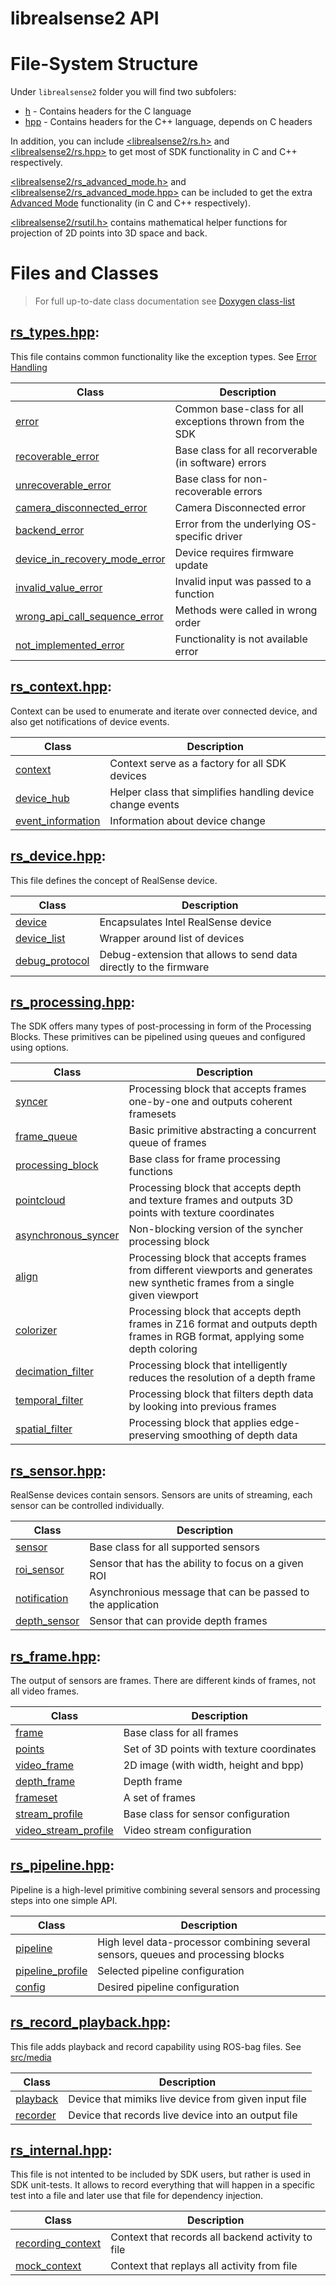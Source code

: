 # librealsense2 API

# File-System Structure

Under `librealsense2` folder you will find two subfolers:
* [h](./librealsense2/h) - Contains headers for the C language
* [hpp](./librealsense2/hpp) - Contains headers for the C++ language, depends on C headers

In addition, you can include [<librealsense2/rs.h>](./librealsense2/rs.h)
and [<librealsense2/rs.hpp>](./librealsense2/rs.hpp) to get most of SDK functionality in C and C++ respectively.

[<librealsense2/rs_advanced_mode.h>](./librealsense2/rs_advanced_mode.h)
and [<librealsense2/rs_advanced_mode.hpp>](./librealsense2/rs_advanced_mode.hpp) can be included to get the
extra [Advanced Mode](../doc/rs400_advanced_mode.md) functionality (in C and C++ respectively).

[<librealsense2/rsutil.h>](./librealsense2/rsutil.h) contains mathematical helper functions for projection of 2D points
into 3D space and back.

# Files and Classes

> For full up-to-date class documentation see [Doxygen class-list](http://intelrealsense.github.io/librealsense/doxygen/annotated.html)

## [rs_types.hpp](librealsense2/hpp/rs_types.hpp):

This file contains common functionality like the exception types. See [Error Handling](..doc/error_handling.md)

|Class|Description|
|-----|-----------|
|[error](librealsense2/hpp/rs_types.hpp#L76)| Common base-class for all exceptions thrown from the SDK |
|[recoverable_error](librealsense2/hpp/rs_types.hpp#L113)| Base class for all recorverable (in software) errors |
|[unrecoverable_error](librealsense2/hpp/rs_types.hpp#L114)| Base class for non-recoverable errors |
|[camera_disconnected_error](librealsense2/hpp/rs_types.hpp#L115)| Camera Disconnected error |
|[backend_error](librealsense2/hpp/rs_types.hpp#L116)| Error from the underlying OS-specific driver |
|[device_in_recovery_mode_error](librealsense2/hpp/rs_types.hpp#L117)| Device requires firmware update |
|[invalid_value_error](librealsense2/hpp/rs_types.hpp#L118)| Invalid input was passed to a function |
|[wrong_api_call_sequence_error](librealsense2/hpp/rs_types.hpp#L119)| Methods were called in wrong order |
|[not_implemented_error](librealsense2/hpp/rs_types.hpp#L120)| Functionality is not available error |

## [rs_context.hpp](librealsense2/hpp/rs_context.hpp):

Context can be used to enumerate and iterate over connected device, and also get notifications of device events.

|Class|Description|
|-----|-----------|
|[context](librealsense2/hpp/rs_context.hpp#L81)| Context serve as a factory for all SDK devices |
|[device_hub](librealsense2/hpp/rs_context.hpp#L185)| Helper class that simplifies handling device change events |
|[event_information](librealsense2/hpp/rs_context.hpp#L16)| Information about device change |

## [rs_device.hpp](librealsense2/hpp/rs_device.hpp):

This file defines the concept of RealSense device.

|Class|Description|
|-----|-----------|
|[device](librealsense2/hpp/rs_device.hpp#L109)| Encapsulates Intel RealSense device |
|[device_list](librealsense2/hpp/rs_device.hpp#L186)| Wrapper around list of devices |
|[debug_protocol](librealsense2/hpp/rs_device.hpp#L151)| Debug-extension that allows to send data directly to the firmware |

## [rs_processing.hpp](librealsense2/hpp/rs_processing.hpp):

The SDK offers many types of post-processing in form of the Processing Blocks. These primitives can be pipelined using
queues and configured using options.

|Class|Description|
|-----|-----------|
|[syncer](librealsense2/hpp/rs_processing.hpp#L260)| Processing block that accepts frames one-by-one and outputs coherent framesets|
|[frame_queue](librealsense2/hpp/rs_processing.hpp#L136)| Basic primitive abstracting a concurrent queue of frames|
|[processing_block](librealsense2/hpp/rs_processing.hpp#L105)| Base class for frame processing functions |
|[pointcloud](librealsense2/hpp/rs_processing.hpp#L196)| Processing block that accepts depth and texture frames and outputs 3D points with texture coordinates |
|[asynchronous_syncer](librealsense2/hpp/rs_processing.hpp#L232)| Non-blocking version of the syncher processing block |
|[align](librealsense2/hpp/rs_processing.hpp#L316)| Processing block that accepts frames from different viewports and generates new synthetic frames from a single given viewport |
|[colorizer](librealsense2/hpp/rs_processing.hpp#L356)| Processing block that accepts depth frames in Z16 format and outputs depth frames in RGB format, applying some depth coloring |
|[decimation_filter](librealsense2/hpp/rs_processing.hpp#L391)| Processing block that intelligently reduces the resolution of a depth frame |
|[temporal_filter](librealsense2/hpp/rs_processing.hpp#L428)| Processing block that filters depth data by looking into previous frames |
|[spatial_filter](librealsense2/hpp/rs_processing.hpp#L465)| Processing block that applies edge-preserving smoothing of depth data|

## [rs_sensor.hpp](librealsense2/hpp/rs_sensor.hpp):

RealSense devices contain sensors. Sensors are units of streaming, each sensor can be controlled individually.

|Class|Description|
|-----|-----------|
|[sensor](librealsense2/hpp/rs_sensor.hpp#L392)| Base class for all supported sensors|
|[roi_sensor](librealsense2/hpp/rs_sensor.hpp#L446)| Sensor that has the ability to focus on a given ROI|
|[notification](librealsense2/hpp/rs_sensor.hpp#L15)| Asynchronious message that can be passed to the application |
|[depth_sensor](librealsense2/hpp/rs_sensor.hpp#L479)| Sensor that can provide depth frames |

## [rs_frame.hpp](librealsense2/hpp/rs_frame.hpp):

The output of sensors are frames. There are different kinds of frames, not all video frames.

|Class|Description|
|-----|-----------|
|[frame](librealsense2/hpp/rs_frame.hpp#L157)| Base class for all frames |
|[points](librealsense2/hpp/rs_frame.hpp#L423)| Set of 3D points with texture coordinates |
|[video_frame](librealsense2/hpp/rs_frame.hpp#L348)| 2D image (with width, height and bpp) |
|[depth_frame](librealsense2/hpp/rs_frame.hpp#L480)| Depth frame |
|[frameset](librealsense2/hpp/rs_frame.hpp#L502)| A set of frames |
|[stream_profile](librealsense2/hpp/rs_frame.hpp#L24)| Base class for sensor configuration |
|[video_stream_profile](librealsense2/hpp/rs_frame.hpp#L113)| Video stream configuration |

## [rs_pipeline.hpp](librealsense2/hpp/rs_pipeline.hpp):

Pipeline is a high-level primitive combining several sensors and processing steps into one simple API.

|Class|Description|
|-----|-----------|
|[pipeline](librealsense2/hpp/rs_pipeline.hpp#L345)| High level data-processor combining several sensors, queues and processing blocks |
|[pipeline_profile](librealsense2/hpp/rs_pipeline.hpp#L22)| Selected pipeline configuration |
|[config](librealsense2/hpp/rs_pipeline.hpp#L128)| Desired pipeline configuration |

## [rs_record_playback.hpp](librealsense2/hpp/rs_record_playback.hpp):
This file adds playback and record capability using ROS-bag files. See [src/media](src/media)

|Class|Description|
|-----|-----------|
|[playback](librealsense2/hpp/rs_record_playback.hpp#L30)| Device that mimiks live device from given input file |
|[recorder](librealsense2/hpp/rs_record_playback.hpp#L206)| Device that records live device into an output file |

## [rs_internal.hpp](librealsense2\hpp\rs_internal.hpp):

This file is not intented to be included by SDK users, but rather is used in SDK unit-tests. It allows to record
everything that will happen in a specific test into a file and later use that file for dependency injection.

|Class|Description|
|-----|-----------|
|[recording_context](librealsense2\hpp\rs_internal.hpp#L19)| Context that records all backend activity to file |
|[mock_context](librealsense2\hpp\rs_internal.hpp#L41)| Context that replays all activity from file |
